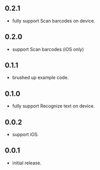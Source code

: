 ## 0.2.1

* fully support Scan barcodes on device.

## 0.2.0

* support Scan barcodes (iOS only)

## 0.1.1

* brushed up example code.

## 0.1.0

* fully support Recognize text on device.

## 0.0.2

* support iOS.

## 0.0.1

* initial release.
